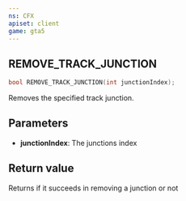 ```yaml
---
ns: CFX
apiset: client
game: gta5
---
```

## REMOVE_TRACK_JUNCTION

```c
bool REMOVE_TRACK_JUNCTION(int junctionIndex);
```

Removes the specified track junction.

## Parameters
* **junctionIndex**: The junctions index

## Return value
Returns if it succeeds in removing a junction or not